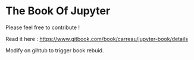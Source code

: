 The Book Of Jupyter
===================

Please feel free to contribute !



Read it here : https://www.gitbook.com/book/carreau/jupyter-book/details


Modify on gihtub to trigger book rebuid.

